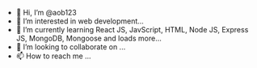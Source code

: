 - 👋 Hi, I’m @aob123
- 👀 I’m interested in web development...
- 🌱 I’m currently learning React JS, JavScript, HTML, Node JS, Express JS, MongoDB, Mongoose and loads more...
- 💞️ I’m looking to collaborate on ...
- 📫 How to reach me ...

<!---
aob123/aob123 is a ✨ special ✨ repository because its `README.md` (this file) appears on your GitHub profile.
You can click the Preview link to take a look at your changes.
--->
